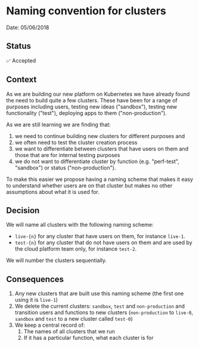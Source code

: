 # Naming convention for clusters

Date: 05/06/2018

## Status

✅ Accepted

## Context

As we are building our new platform on Kubernetes we have already found the need to build quite a few clusters. These have been for a range of purposes including users, testing new ideas ("sandbox"), testing new functionality ("test"), deploying apps to them ("non-production").

As we are still learning we are finding that:

1. we need to continue building new clusters for different purposes and
2. we often need to test the cluster creation process
3. we want to differentiate between clusters that have users on them and those that are for internal testing purposes
4. we do not want to differentiate cluster by function (e.g. "perf-test", "sandbox") or status ("non-production").

To make this easier we propose having a naming scheme that makes it easy to understand whether users are on that cluster but makes no other assumptions about what it is used for.

## Decision

We will name all clusters with the following naming scheme:

- `live-{n}` for any cluster that have users on them, for instance `live-1`.
- `test-{n}` for any cluster that do not have users on them and are used by the cloud platform team only, for instance `test-2`.

We will number the clusters sequentially.


## Consequences

1. Any new clusters that are built use this naming scheme (the first one using it is `live-1`)
2. We delete the current clusters: `sandbox`, `test` and `non-production` and transition users and functions to new clusters (`non-production` to `live-0`, `sandbox` and `test` to a new cluster called `test-0`)
3. We keep a central record of:
    1. The names of all clusters that we run
    2. If it has a particular function, what each cluster is for

